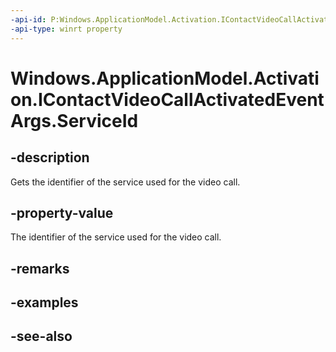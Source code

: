 ----api-id: P:Windows.ApplicationModel.Activation.IContactVideoCallActivatedEventArgs.ServiceId
-api-type: winrt property
---<!-- Property syntaxpublic string ServiceId { get; }--># Windows.ApplicationModel.Activation.IContactVideoCallActivatedEventArgs.ServiceId## -descriptionGets the identifier of the service used for the video call.## -property-valueThe identifier of the service used for the video call.## -remarks## -examples## -see-also